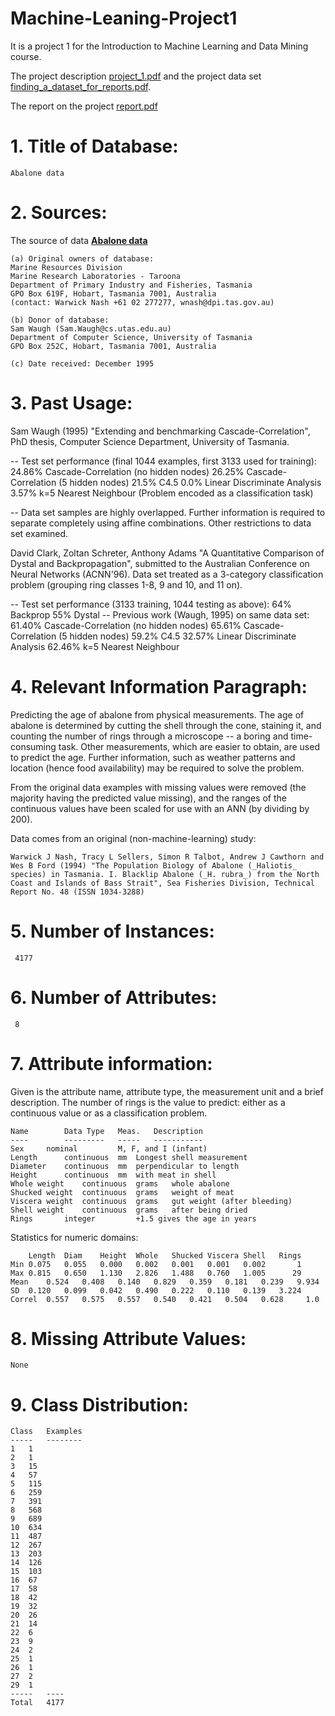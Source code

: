 # Machine-Leaning-Project1
It is a project 1 for the Introduction to Machine Learning and Data Mining course.

The project description [project_1.pdf](Project-description/02450%20project_1.pdf) and the project data set [finding_a_dataset_for_reports.pdf](Project-description/02450%20finding_a_dataset_for_reports.pdf).

The report on the project [report.pdf](Report/report.pdf) 
# 1. Title of Database: 
    Abalone data

# 2. Sources:
The source of data [**Abalone data**](https://archive.ics.uci.edu/dataset/1/abalone)
    
    (a) Original owners of database:
	Marine Resources Division
	Marine Research Laboratories - Taroona
	Department of Primary Industry and Fisheries, Tasmania
	GPO Box 619F, Hobart, Tasmania 7001, Australia
	(contact: Warwick Nash +61 02 277277, wnash@dpi.tas.gov.au)

    (b) Donor of database:
	Sam Waugh (Sam.Waugh@cs.utas.edu.au)
	Department of Computer Science, University of Tasmania
	GPO Box 252C, Hobart, Tasmania 7001, Australia

    (c) Date received: December 1995


# 3. Past Usage:

   Sam Waugh (1995) "Extending and benchmarking Cascade-Correlation", PhD
   thesis, Computer Science Department, University of Tasmania.

   -- Test set performance (final 1044 examples, first 3133 used for training):
	24.86% Cascade-Correlation (no hidden nodes)
	26.25% Cascade-Correlation (5 hidden nodes)
	21.5%  C4.5
	 0.0%  Linear Discriminate Analysis
	 3.57% k=5 Nearest Neighbour
      (Problem encoded as a classification task)

   -- Data set samples are highly overlapped.  Further information is required
	to separate completely using affine combinations.  Other restrictions
	to data set examined.

   David Clark, Zoltan Schreter, Anthony Adams "A Quantitative Comparison of
   Dystal and Backpropagation", submitted to the Australian Conference on
   Neural Networks (ACNN'96). Data set treated as a 3-category classification
   problem (grouping ring classes 1-8, 9 and 10, and 11 on).

   -- Test set performance (3133 training, 1044 testing as above):
	64%    Backprop
	55%    Dystal
   -- Previous work (Waugh, 1995) on same data set:
	61.40% Cascade-Correlation (no hidden nodes)
	65.61% Cascade-Correlation (5 hidden nodes)
	59.2%  C4.5
	32.57% Linear Discriminate Analysis
	62.46% k=5 Nearest Neighbour


# 4. Relevant Information Paragraph:

   Predicting the age of abalone from physical measurements.  The age of
   abalone is determined by cutting the shell through the cone, staining it,
   and counting the number of rings through a microscope -- a boring and
   time-consuming task.  Other measurements, which are easier to obtain, are
   used to predict the age.  Further information, such as weather patterns
   and location (hence food availability) may be required to solve the problem.

   From the original data examples with missing values were removed (the
   majority having the predicted value missing), and the ranges of the
   continuous values have been scaled for use with an ANN (by dividing by 200).

   Data comes from an original (non-machine-learning) study:

	Warwick J Nash, Tracy L Sellers, Simon R Talbot, Andrew J Cawthorn and
	Wes B Ford (1994) "The Population Biology of Abalone (_Haliotis_
	species) in Tasmania. I. Blacklip Abalone (_H. rubra_) from the North
	Coast and Islands of Bass Strait", Sea Fisheries Division, Technical
	Report No. 48 (ISSN 1034-3288)


# 5. Number of Instances: 
     4177


# 6. Number of Attributes: 
     8


# 7. Attribute information:

   Given is the attribute name, attribute type, the measurement unit and a
   brief description.  The number of rings is the value to predict: either
   as a continuous value or as a classification problem.

	Name		Data Type	Meas.	Description
	----		---------	-----	-----------
	Sex		nominal			M, F, and I (infant)
	Length		continuous	mm	Longest shell measurement
	Diameter	continuous	mm	perpendicular to length
	Height		continuous	mm	with meat in shell
	Whole weight	continuous	grams	whole abalone
	Shucked weight	continuous	grams	weight of meat
	Viscera weight	continuous	grams	gut weight (after bleeding)
	Shell weight	continuous	grams	after being dried
	Rings		integer			+1.5 gives the age in years

   Statistics for numeric domains:

		Length	Diam	Height	Whole	Shucked	Viscera	Shell	Rings
	Min	0.075	0.055	0.000	0.002	0.001	0.001	0.002	    1
	Max	0.815	0.650	1.130	2.826	1.488	0.760	1.005	   29
	Mean	0.524	0.408	0.140	0.829	0.359	0.181	0.239	9.934
	SD	0.120	0.099	0.042	0.490	0.222	0.110	0.139	3.224
	Correl	0.557	0.575	0.557	0.540	0.421	0.504	0.628	  1.0


# 8. Missing Attribute Values: 
    None


# 9. Class Distribution:
    

	Class	Examples
	-----	--------
	1	1
	2	1
	3	15
	4	57
	5	115
	6	259
	7	391
	8	568
	9	689
	10	634
	11	487
	12	267
	13	203
	14	126
	15	103
	16	67
	17	58
	18	42
	19	32
	20	26
	21	14
	22	6
	23	9
	24	2
	25	1
	26	1
	27	2
	29	1
	-----	----
	Total	4177
